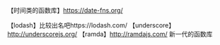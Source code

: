 
【时间类的函数库】https://date-fns.org/

【lodash】比较出名吧https://lodash.com/
【underscore】http://underscorejs.org/
【ramda】http://ramdajs.com/ 新一代的函数库
